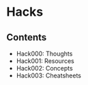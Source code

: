 # Hacks

## Contents

* Hack000: Thoughts
* Hack001: Resources
* Hack002: Concepts
* Hack003: Cheatsheets
